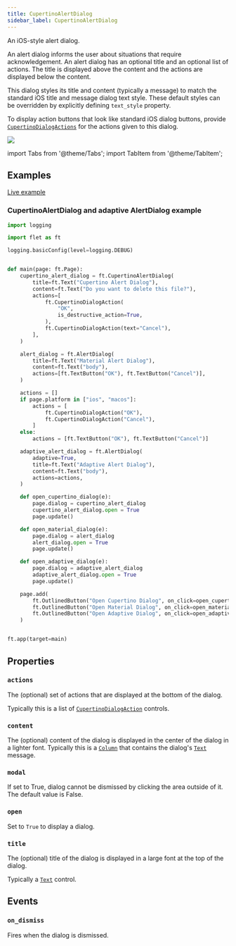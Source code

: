 ```yaml
---
title: CupertinoAlertDialog
sidebar_label: CupertinoAlertDialog
---
```


An iOS-style alert dialog.

An alert dialog informs the user about situations that require acknowledgement. An alert dialog has an optional title and an optional list of actions. The title is displayed above the content and the actions are displayed below the content.

This dialog styles its title and content (typically a message) to match the standard iOS title and message dialog text style. These default styles can be overridden by explicitly defining `text_style` property.

To display action buttons that look like standard iOS dialog buttons, provide [`CupertinoDialogActions`](/docs/controls/cupertinodialogaction) for the actions given to this dialog.

<img src="/img/docs/controls/cupertinodialogaction/cupertinoalertdialog.png" className="screenshot-50" />

import Tabs from '@theme/Tabs';
import TabItem from '@theme/TabItem';

## Examples

[Live example](https://flet-controls-gallery.fly.dev/dialogs/cupertinoalertdialog)

### CupertinoAlertDialog and adaptive AlertDialog example

<Tabs groupId="language">
  <TabItem value="python" label="Python" default>

```python
import logging

import flet as ft

logging.basicConfig(level=logging.DEBUG)


def main(page: ft.Page):
    cupertino_alert_dialog = ft.CupertinoAlertDialog(
        title=ft.Text("Cupertino Alert Dialog"),
        content=ft.Text("Do you want to delete this file?"),
        actions=[
            ft.CupertinoDialogAction(
                "OK",
                is_destructive_action=True,
            ),
            ft.CupertinoDialogAction(text="Cancel"),
        ],
    )

    alert_dialog = ft.AlertDialog(
        title=ft.Text("Material Alert Dialog"),
        content=ft.Text("body"),
        actions=[ft.TextButton("OK"), ft.TextButton("Cancel")],
    )

    actions = []
    if page.platform in ["ios", "macos"]:
        actions = [
            ft.CupertinoDialogAction("OK"),
            ft.CupertinoDialogAction("Cancel"),
        ]
    else:
        actions = [ft.TextButton("OK"), ft.TextButton("Cancel")]

    adaptive_alert_dialog = ft.AlertDialog(
        adaptive=True,
        title=ft.Text("Adaptive Alert Dialog"),
        content=ft.Text("body"),
        actions=actions,
    )

    def open_cupertino_dialog(e):
        page.dialog = cupertino_alert_dialog
        cupertino_alert_dialog.open = True
        page.update()

    def open_material_dialog(e):
        page.dialog = alert_dialog
        alert_dialog.open = True
        page.update()

    def open_adaptive_dialog(e):
        page.dialog = adaptive_alert_dialog
        adaptive_alert_dialog.open = True
        page.update()

    page.add(
        ft.OutlinedButton("Open Cupertino Dialog", on_click=open_cupertino_dialog),
        ft.OutlinedButton("Open Material Dialog", on_click=open_material_dialog),
        ft.OutlinedButton("Open Adaptive Dialog", on_click=open_adaptive_dialog),
    )


ft.app(target=main)
```
  </TabItem>
</Tabs>

## Properties

### `actions`

The (optional) set of actions that are displayed at the bottom of the dialog.

Typically this is a list of [`CupertinoDialogAction`](/docs/controls/cupertinodialogaction) controls.

### `content`

The (optional) content of the dialog is displayed in the center of the dialog in a lighter font. Typically this is a [`Column`](/docs/controls/column) that contains the dialog's [`Text`](/docs/controls/text) message.

### `modal`

If set to True, dialog cannot be dismissed by clicking the area outside of it. The default value is False.

### `open`

Set to `True` to display a dialog.

### `title`

The (optional) title of the dialog is displayed in a large font at the top of the dialog.

Typically a [`Text`](/docs/controls/text) control.

## Events

### `on_dismiss`

Fires when the dialog is dismissed.

